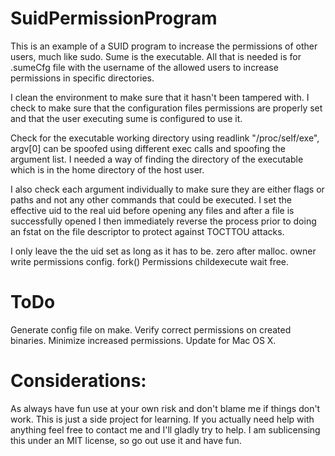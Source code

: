 SuidPermissionProgram
=====================

This is an example of a SUID program to increase the permissions of other users, much like sudo.
Sume is the executable. All that is needed is for .sumeCfg file with the username of the allowed users to increase permissions in specific directories.

I clean the environment to make sure that it hasn't been tampered with.
I check to make sure that the configuration files permissions are properly set and that the user executing sume is configured to use it.

Check for the executable working directory using readlink "/proc/self/exe", argv[0] can be spoofed using different exec calls and 
spoofing the argument list. I needed a way of finding the directory of the executable which is in the home directory of the host user.

I also check each argument individually to make sure they are either flags or paths and not any other commands that could be executed.
I set the effective uid to the real uid before opening any files and after a file is successfully opened I then immediately reverse the 
process prior to doing an fstat on the file descriptor to protect against TOCTTOU attacks.

I only leave the the uid set as long as it has to be.
zero after malloc.
owner write permissions config.
fork() Permissions childexecute wait free.

ToDo
====
Generate config file on make.
Verify correct permissions on created binaries.
Minimize increased permissions.
Update for Mac OS X.


Considerations:
===============
As always have fun use at your own risk and don't blame me if things don't work. This is just a side project for learning.
If you actually need help with anything feel free to contact me and I'll gladly try to help. I am sublicensing this under
an MIT license, so go out use it and have fun.